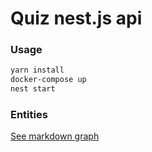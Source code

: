 # Quiz nest.js api
### Usage
```bash
yarn install
docker-compose up
nest start
```

### Entities
[See markdown graph](https://github.com/mm-sokol/quiz/blob/staging/docs/entities.md)
